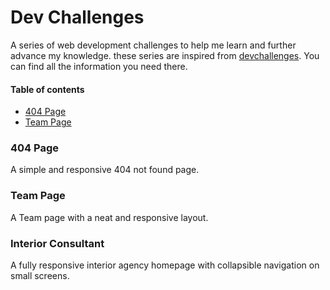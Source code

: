 # Dev Challenges

A series of web development challenges to help me learn and further advance my knowledge.
these series are inspired from [devchallenges](https://devchallenges.io/). You can find all the information you need there.

#### Table of contents

- [404 Page](#404-page)
- [Team Page](#team-page)

### 404 Page

A simple and responsive 404 not found page.

### Team Page

A Team page with a neat and responsive layout.

### Interior Consultant

A fully responsive interior agency homepage with collapsible navigation on small screens.
